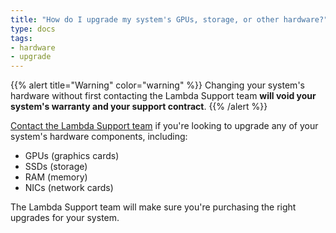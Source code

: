 ```yaml
---
title: "How do I upgrade my system's GPUs, storage, or other hardware?"
type: docs
tags:
- hardware
- upgrade
---
```


{{% alert title="Warning" color="warning" %}}
Changing your system's hardware without first contacting the Lambda Support
team **will void your system's warranty and your support contract**.
{{% /alert %}}

[Contact the Lambda Support team](https://lambdalabs.com/support)
if you're looking to upgrade any of your system's hardware components,
including:

- GPUs (graphics cards)
- SSDs (storage)
- RAM (memory)
- NICs (network cards)

The Lambda Support team will make sure you're purchasing the right upgrades
for your system.
